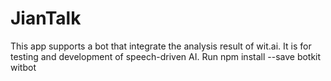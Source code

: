 # JianTalk
This app supports a bot that integrate the analysis result of wit.ai. It is for testing and development of speech-driven AI. Run
npm install --save botkit witbot
